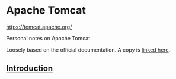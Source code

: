 # Apache Tomcat
https://tomcat.apache.org/

Personal notes on Apache Tomcat.

Loosely based on the official documentation. A copy is [linked here](official-documentation/apache-tomcat-10.0.10-fulldocs.tar.gz).

## [Introduction](introduction.md)
